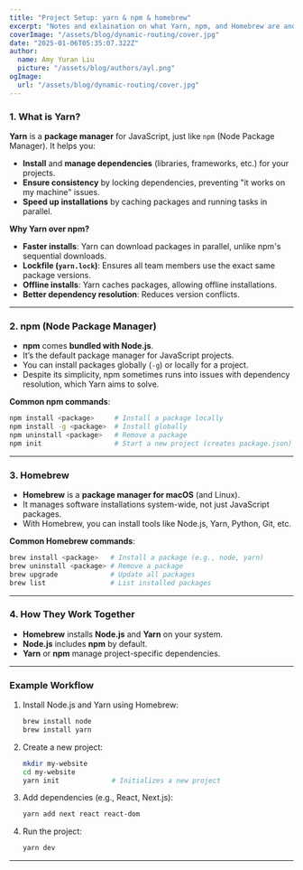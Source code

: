 ```yaml
---
title: "Project Setup: yarn & npm & homebrew"
excerpt: "Notes and exlaination on what Yarn, npm, and Homebrew are and how they fit into my development workflow."
coverImage: "/assets/blog/dynamic-routing/cover.jpg"
date: "2025-01-06T05:35:07.322Z"
author:
  name: Amy Yuran Liu
  picture: "/assets/blog/authors/ayl.png"
ogImage:
  url: "/assets/blog/dynamic-routing/cover.jpg"
---
```


### 1. **What is Yarn?**

**Yarn** is a **package manager** for JavaScript, just like `npm` (Node Package Manager). It helps you:

- **Install** and **manage dependencies** (libraries, frameworks, etc.) for your projects.
- **Ensure consistency** by locking dependencies, preventing "it works on my machine" issues.
- **Speed up installations** by caching packages and running tasks in parallel.

**Why Yarn over npm?**

- **Faster installs**: Yarn can download packages in parallel, unlike npm's sequential downloads.
- **Lockfile (`yarn.lock`)**: Ensures all team members use the exact same package versions.
- **Offline installs**: Yarn caches packages, allowing offline installations.
- **Better dependency resolution**: Reduces version conflicts.

------

### 2. **npm (Node Package Manager)**

- **npm** comes **bundled with Node.js**.
- It’s the default package manager for JavaScript projects.
- You can install packages globally (`-g`) or locally for a project.
- Despite its simplicity, npm sometimes runs into issues with dependency resolution, which Yarn aims to solve.

**Common npm commands**:

```bash
npm install <package>     # Install a package locally
npm install -g <package>  # Install globally
npm uninstall <package>   # Remove a package
npm init                  # Start a new project (creates package.json)
```

------

### 3. **Homebrew**

- **Homebrew** is a **package manager for macOS** (and Linux).
- It manages software installations system-wide, not just JavaScript packages.
- With Homebrew, you can install tools like Node.js, Yarn, Python, Git, etc.

**Common Homebrew commands**:

```bash
brew install <package>   # Install a package (e.g., node, yarn)
brew uninstall <package> # Remove a package
brew upgrade             # Update all packages
brew list                # List installed packages
```

------

### 4. **How They Work Together**

- **Homebrew** installs **Node.js** and **Yarn** on your system.
- **Node.js** includes **npm** by default.
- **Yarn** or **npm** manage project-specific dependencies.

------

### Example Workflow

1. Install Node.js and Yarn using Homebrew:

   ```bash
   brew install node
   brew install yarn
   ```

2. Create a new project:

   ```bash
   mkdir my-website
   cd my-website
   yarn init             # Initializes a new project
   ```

3. Add dependencies (e.g., React, Next.js):

   ```bash
   yarn add next react react-dom
   ```

4. Run the project:

   ```bash
   yarn dev
   ```

------


